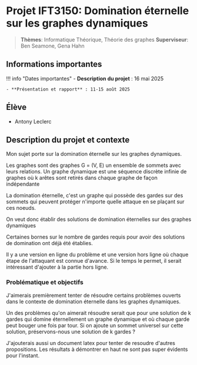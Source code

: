 # Projet IFT3150: Domination éternelle sur les graphes dynamiques

> **Thèmes**: Informatique Théorique, Théorie des graphes
> **Superviseur**: Ben Seamone, Gena Hahn

## Informations importantes

!!! info "Dates importantes"
    - **Description du projet** : 16 mai 2025

    - **Présentation et rapport** : 11-15 août 2025


## Élève

- Antony Leclerc

## Description du projet et contexte
Mon sujet porte sur la domination éternelle sur les graphes dynamiques.

Les graphes sont des graphes G = (V, E) un ensemble de sommets avec leurs relations. Un graphe dynamique est une séquence discrète infinie de graphes où k arêtes sont retirés dans chaque graphe de façon indépendante

La domination éternelle, c'est un graphe qui possède des gardes sur des sommets qui peuvent protéger n'importe quelle attaque en se plaçant sur ces noeuds.

On veut donc établir des solutions de domination éternelles sur des graphes dynamiques

Certaines bornes sur le nombre de gardes requis pour avoir des solutions de domination ont déjà été établies.

Il y a une version en ligne du problème et une version hors ligne où chaque étape de l'attaquant est connue d'avance. Si le temps le permet, il serait intéressant d'ajouter à la partie hors ligne.
### Problématique et objectifs
J'aimerais premièrement tenter de résoudre certains problèmes ouverts dans le contexte de domination éternelle dans les graphes dynamiques.

Un des problèmes qu'on aimerait résoudre serait que pour une solution de k gardes qui domine éternellement un graphe dynamique et où chaque garde peut bouger une fois par tour. Si on ajoute un sommet universel sur cette solution, préservons-nous une solution de k gardes ?

J'ajouterais aussi un document latex  pour tenter de resoudre d'autres propositions. Les résultats à démontrer en haut ne sont pas super évidents pour l'instant.


